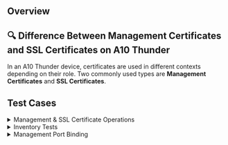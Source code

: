 ## Overview

## 🔍 Difference Between Management Certificates and SSL Certificates on A10 Thunder

In an A10 Thunder device, certificates are used in different contexts depending on their role. Two commonly used types are **Management Certificates** and **SSL Certificates**.

## Test Cases  
<details>  
<summary>Management & SSL Certificate Operations</summary>  

Case Number|Case Name|Store Path|Enrollment Params|Expected Results|Passed|Screenshots  
-------|----------|------------------|--------------------|----------------------------|----|--------  
TC1|Add Unbound Certificate|shared|**Alias**:<br>&lt;random&gt;<br>**Overwrite**:<br>false|Cert and Chain Added|True|![](images/TC1.gif)  
TC2|Remove Unbound Certificate|shared|**Alias**:<br>&lt;same-random&gt;<br>**Overwrite**:<br>false|Cert Removed Successfully|True|![](images/TC2.gif)  
TC3|Add Certificate to New Partition|keyfactor2|**Alias**:<br>&lt;random&gt;<br>**Overwrite**:<br>false|Cert Added to Partition|True|![](images/TC3.gif)  
TC4|Remove Cert from Partition|keyfactor2|**Alias**:<br>&lt;same-random&gt;<br>**Overwrite**:<br>false|Cert Removed from Partition|True|![](images/TC4.gif)  
TC5|Setup for Unbound Renew Scenario|shared|**Alias**:<br>&lt;random&gt;<br>**Overwrite**:<br>false|Cert Installed|True|![](images/TC5.gif)  
TC5a|Renew Unbound Cert Without Overwrite|shared|**Alias**:<br>&lt;same&gt;<br>**Overwrite**:<br>false|Warning Shown: Overwrite Flag Needed|True|![](images/TC5a.gif)  
TC5b|Renew Unbound Cert With Overwrite|shared|**Alias**:<br>&lt;same&gt;<br>**Overwrite**:<br>true|Cert Overwritten Successfully|True|![](images/TC5b.gif)  
TC5c|Renew Bound Cert With Overwrite|shared|**Alias**:<br>&lt;entered-name&gt;<br>**Overwrite**:<br>true|Cert Renamed and Rebound|True|![](images/TC5c.gif)  
TC6|Renew Bound Cert in Different Partition|keyfactor2|**Alias**:<br>&lt;entered-name&gt;<br>**Overwrite**:<br>true|Cert Renamed and Rebound|True|![](images/TC6.gif)  
TC7|Attempt to Remove Bound Cert (Not Allowed)|keyfactor2|**Alias**:<br>&lt;entered-name&gt;<br>**Overwrite**:<br>true|Error: Bound Cert Cannot Be Removed|True|![](images/TC7.gif)  

</details>

<details>  
<summary>Inventory Tests</summary>  

Case Number|Case Name|Store Path|Enrollment Params|Expected Results|Passed|Screenshots  
-------|----------|------------------|--------------------|----------------------------|----|--------  
TC8|Inventory From Partition|keyfactor2|—|Partition Certs Listed|True|![](images/TC8.gif)  
TC9|Inventory From Shared Location|shared|—|Shared Certs Listed|True|![](images/TC9.gif)  
TC14|Inventory Management Certs from SCP|/home/ec2-user|—|Mgmt Certs Retrieved from SCP|True|![](images/TC14.gif)  

</details>

<details>  
<summary>Management Port Binding</summary>  

Case Number|Case Name|Store Path|Enrollment Params|Expected Results|Passed|Screenshots  
-------|----------|------------------|--------------------|----------------------------|----|--------  
TC10|Add New Cert and Bind to Mgmt Port|/home/ec2-user|**Alias**:<br>&lt;random&gt;<br>**Overwrite**:<br>true|Cert Installed and Bound|True|![](images/TC10.gif)  
TC11|Renew and Rebind Cert to Mgmt Port|/home/ec2-user|**Alias**:<br>&lt;same&gt;<br>**Overwrite**:<br>true|Cert Renewed and Bound Again|True|![](images/TC11.gif)  
TC12|Attempt Renew/Repl Without Overwrite|/home/ec2-user|**Alias**:<br>&lt;same&gt;<br>**Overwrite**:<br>false|Fail: Overwrite Flag Missing|True|![](images/TC12.gif)  
TC13|Remove Mgmt Bound Cert|/home/ec2-user|**Alias**:<br>&lt;same&gt;<br>**Overwrite**:<br>false|Cert Removed, Binding Left Intact|True|![](images/TC13.gif)  

</details>